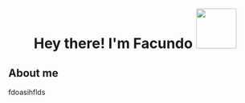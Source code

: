 <h1 align="center"> <b> Hey there! I'm Facundo </b> <img src="https://media.tenor.com/2r3Ub1sj-M8AAAAi/picachu.gif" width="80px"></img> </h1> 
<h2>About me</h2>
<p>fdoasihflds</p>
